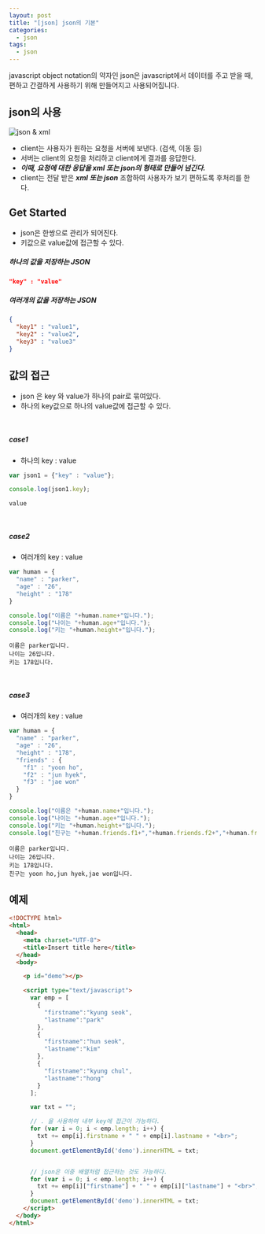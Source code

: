 ```yaml
---
layout: post
title: "[json] json의 기본"
categories:
  - json
tags:
  - json
---
```


javascript object notation의 약자인 json은 javascript에서 데이터를 주고 받을 때, 편하고 간결하게 사용하기 위해 만들어지고 사용되어집니다.

## json의 사용

![json & xml](https://i.imgur.com/RNS4DAX.png)

- client는 사용자가 원하는 요청을 서버에 보낸다. (검색, 이동 등)
- 서버는 client의 요청을 처리하고 client에게 결과를 응답한다.
- ***이때, 요청에 대한 응답을 xml 또는 json의 형태로 만들어 넘긴다.***
- client는 전달 받은 ***xml 또는 json*** 조합하여 사용자가 보기 편하도록 후처리를 한다.

## Get Started

- json은 한쌍으로 관리가 되어진다.
- 키값으로 value값에 접근할 수 있다.

##### 하나의 값을 저장하는 JSON

```json
"key" : "value"
```

##### 여러개의 값을 저장하는 JSON

```json
{
  "key1" : "value1",
  "key2" : "value2",
  "key3" : "value3"
}
```


## 값의 접근

- json 은 key 와 value가 하나의 pair로 묶여있다.
- 하나의 key값으로 하나의 value값에 접근할 수 있다.


<br>



##### case1

- 하나의 key : value

```javascript
var json1 = {"key" : "value"};

console.log(json1.key);
```

```
value
```


<br>


##### case2

- 여러개의 key : value

```javascript
var human = {
  "name" : "parker",
  "age" : "26",
  "height" : "178"
}

console.log("이름은 "+human.name+"입니다.");
console.log("나이는 "+human.age+"입니다.");
console.log("키는 "+human.height+"입니다.");
```

```
이름은 parker입니다.
나이는 26입니다.
키는 178입니다.
```


<br>


##### case3


- 여러개의 key : value


```javascript
var human = {
  "name" : "parker",
  "age" : "26",
  "height" : "178",
  "friends" : {
    "f1" : "yoon ho",
    "f2" : "jun hyek",
    "f3" : "jae won"
  }
}

console.log("이름은 "+human.name+"입니다.");
console.log("나이는 "+human.age+"입니다.");
console.log("키는 "+human.height+"입니다.");
console.log("친구는 "+human.friends.f1+","+human.friends.f2+","+human.friends.f3+"입니다.");
```

```
이름은 parker입니다.
나이는 26입니다.
키는 178입니다.
친구는 yoon ho,jun hyek,jae won입니다.
```



## 예제


```html
<!DOCTYPE html>
<html>
  <head>
    <meta charset="UTF-8">
    <title>Insert title here</title>
  </head>
  <body>

    <p id="demo"></p>

    <script type="text/javascript">
      var emp = [
        {
          "firstname":"kyung seok",
          "lastname":"park"
        },
        {
          "firstname":"hun seok",
          "lastname":"kim"
        },
        {
          "firstname":"kyung chul",
          "lastname":"hong"
        }
      ];

      var txt = "";

      // . 을 사용하여 내부 key에 접근이 가능하다.
      for (var i = 0; i < emp.length; i++) {
        txt += emp[i].firstname + " " + emp[i].lastname + "<br>";
      }
      document.getElementById('demo').innerHTML = txt;


      // json은 이중 배열처럼 접근하는 것도 가능하다.
      for (var i = 0; i < emp.length; i++) {
        txt += emp[i]["firstname"] + " " + emp[i]["lastname"] + "<br>";
      }
      document.getElementById('demo').innerHTML = txt;
    </script>
  </body>
</html>
```
